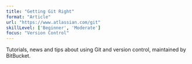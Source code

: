 ```yaml
---
title: "Getting Git Right"
format: "Article"
url: "https://www.atlassian.com/git"
skillLevel: ['Beginner', 'Moderate']
focus: "Version Control"
---
```


Tutorials, news and tips about using Git and version control, maintained by BitBucket.
